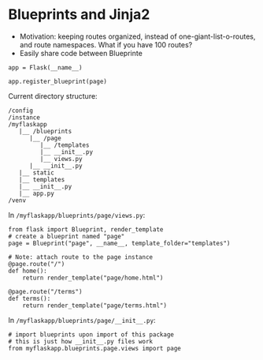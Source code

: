 # Blueprints and Jinja2

* Motivation: keeping routes organized, instead of one-giant-list-o-routes, and route namespaces. What if you have 100 routes?
* Easily share code between Blueprinte

```
app = Flask(__name__)

app.register_blueprint(page)
```

Current directory structure:

```
/config
/instance
/myflaskapp
   |__ /blueprints
      |__ /page
         |__ /templates
         |__ __init__.py
         |__ views.py
      |__ __init__.py
   |__ static
   |__ templates
   |__ __init__.py
   |__ app.py
/venv
```

In `/myflaskapp/blueprints/page/views.py`:

```
from flask import Blueprint, render_template
# create a blueprint named "page"
page = Blueprint("page", __name__, template_folder="templates")

# Note: attach route to the page instance
@page.route("/")
def home():
    return render_template("page/home.html")

@page.route("/terms")
def terms():
    return render_template("page/terms.html")
```

In `/myflaskapp/blueprints/page/__init__.py`:

```
# import blueprints upon import of this package
# this is just how __init__.py files work
from myflaskapp.blueprints.page.views import page
```
